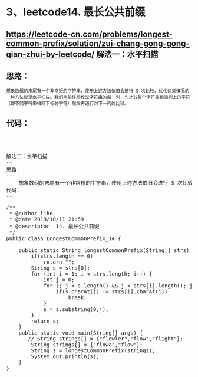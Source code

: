 3、leetcode14. 最长公共前缀
==
https://leetcode-cn.com/problems/longest-common-prefix/solution/zui-chang-gong-gong-qian-zhui-by-leetcode/
解法一：水平扫描  
--
思路：
--
    想象数组的末尾有一个非常短的字符串，使用上述方法依旧会进行 S 次比较。优化这类情况的一种方法就是水平扫描。我们从前往后枚举字符串的每一列，先比较每个字符串相同列上的字符（即不同字符串相同下标的字符）然后再进行对下一列的比较。  
代码： 
--
<pre>



解法二：水平扫描  
--
思路：
--
    想象数组的末尾有一个非常短的字符串，使用上述方法依旧会进行 S 次比较。优化这类情况的一种方法就是水平扫描。我们从前往后枚举字符串的每一列，先比较每个字符串相同列上的字符（即不同字符串相同下标的字符）然后再进行对下一列的比较。  
代码： 
--
<pre>
/**
 * @author lihe
 * @date 2019/10/11 21:59
 * @descriptor  14. 最长公共前缀
 */
public class LongestCommonPrefix_14 {

    public static String longestCommonPrefix(String[] strs) {
        if(strs.length == 0)
            return "";
        String s = strs[0];
        for (int i = 1; i < strs.length; i++) {
            int j = 0;
            for (; j < s.length() && j < strs[i].length(); j++) {
                if(s.charAt(j) != strs[i].charAt(j))
                    break;
            }
            s = s.substring(0,j);
        }
        return s;
    }
    public static void main(String[] args) {
       // String strings[] = {"flowler","flow","flight"};
        String strings[] = {"flowa","flow"};
        String s = longestCommonPrefix(strings);
        System.out.println(s);
    }
}
</pre>
